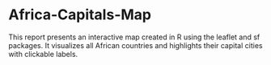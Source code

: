 # Africa-Capitals-Map
This report presents an interactive map created in R using the leaflet and sf packages. It visualizes all African countries and highlights their capital cities with clickable labels.

